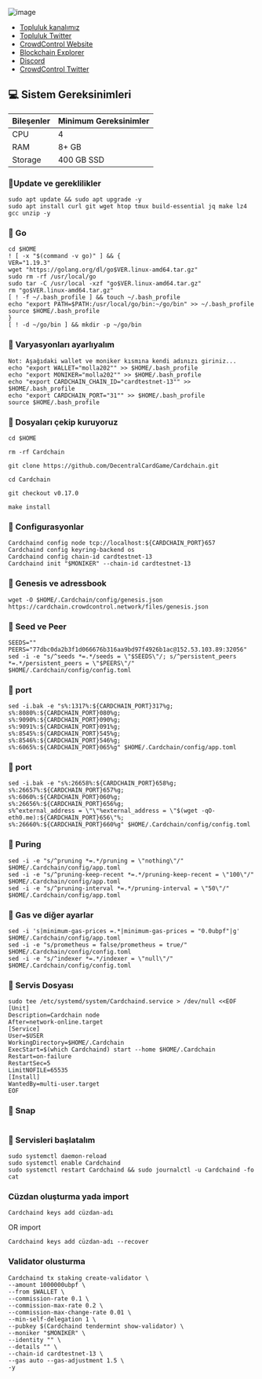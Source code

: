 


![image](https://github.com/molla202/Cardchain-Testnet-6/assets/91562185/42753ec7-d7e2-4ae2-9f91-b58d3e50491c)












 * [Topluluk kanalımız](https://t.me/corenodechat)<br>
 * [Topluluk Twitter](https://twitter.com/corenodeHQ)<br>
 * [CrowdControl Website](https://crowdcontrol.network/)<br>
 * [Blockchain Explorer](https://testnet.itrocket.net/cardchain/staking)<br>
 * [Discord](https://discord.gg/yYhRhK88SP)<br>
 * [CrowdControl Twitter](https://twitter.com/CrowdControlNet)<br>

## 💻 Sistem Gereksinimleri
| Bileşenler | Minimum Gereksinimler | 
| ------------ | ------------ |
| CPU |	4|
| RAM	| 8+ GB |
| Storage	| 400 GB SSD |


### 🚧Update ve gereklilikler
```
sudo apt update && sudo apt upgrade -y
sudo apt install curl git wget htop tmux build-essential jq make lz4 gcc unzip -y
```



### 🚧 Go 
```
cd $HOME
! [ -x "$(command -v go)" ] && {
VER="1.19.3"
wget "https://golang.org/dl/go$VER.linux-amd64.tar.gz"
sudo rm -rf /usr/local/go
sudo tar -C /usr/local -xzf "go$VER.linux-amd64.tar.gz"
rm "go$VER.linux-amd64.tar.gz"
[ ! -f ~/.bash_profile ] && touch ~/.bash_profile
echo "export PATH=$PATH:/usr/local/go/bin:~/go/bin" >> ~/.bash_profile
source $HOME/.bash_profile
}
[ ! -d ~/go/bin ] && mkdir -p ~/go/bin
```
### 🚧 Varyasyonları ayarlıyalım
```
Not: Aşağıdaki wallet ve moniker kısmına kendi adınızı giriniz...
echo "export WALLET="molla202"" >> $HOME/.bash_profile
echo "export MONIKER="molla202"" >> $HOME/.bash_profile
echo "export CARDCHAIN_CHAIN_ID="cardtestnet-13"" >> $HOME/.bash_profile
echo "export CARDCHAIN_PORT="31"" >> $HOME/.bash_profile
source $HOME/.bash_profile
```
### 🚧 Dosyaları çekip kuruyoruz
```
cd $HOME

rm -rf Cardchain

git clone https://github.com/DecentralCardGame/Cardchain.git

cd Cardchain

git checkout v0.17.0

make install
```
### 🚧 Configurasyonlar
```
Cardchaind config node tcp://localhost:${CARDCHAIN_PORT}657
Cardchaind config keyring-backend os
Cardchaind config chain-id cardtestnet-13
Cardchaind init "$MONIKER" --chain-id cardtestnet-13
```
### 🚧 Genesis ve adressbook
```
wget -O $HOME/.Cardchain/config/genesis.json https://cardchain.crowdcontrol.network/files/genesis.json

```
### 🚧 Seed ve Peer
```
SEEDS=""
PEERS="77dbc0da2b3f1d066676b316aa9bd97f4926b1ac@152.53.103.89:32056"
sed -i -e "s/^seeds *=.*/seeds = \"$SEEDS\"/; s/^persistent_peers *=.*/persistent_peers = \"$PEERS\"/" $HOME/.Cardchain/config/config.toml
```
### 🚧 port
```
sed -i.bak -e "s%:1317%:${CARDCHAIN_PORT}317%g;
s%:8080%:${CARDCHAIN_PORT}080%g;
s%:9090%:${CARDCHAIN_PORT}090%g;
s%:9091%:${CARDCHAIN_PORT}091%g;
s%:8545%:${CARDCHAIN_PORT}545%g;
s%:8546%:${CARDCHAIN_PORT}546%g;
s%:6065%:${CARDCHAIN_PORT}065%g" $HOME/.Cardchain/config/app.toml
```
### 🚧 port
```
sed -i.bak -e "s%:26658%:${CARDCHAIN_PORT}658%g;
s%:26657%:${CARDCHAIN_PORT}657%g;
s%:6060%:${CARDCHAIN_PORT}060%g;
s%:26656%:${CARDCHAIN_PORT}656%g;
s%^external_address = \"\"%external_address = \"$(wget -qO- eth0.me):${CARDCHAIN_PORT}656\"%;
s%:26660%:${CARDCHAIN_PORT}660%g" $HOME/.Cardchain/config/config.toml
```
### 🚧 Puring
```
sed -i -e "s/^pruning *=.*/pruning = \"nothing\"/" $HOME/.Cardchain/config/app.toml
sed -i -e "s/^pruning-keep-recent *=.*/pruning-keep-recent = \"100\"/" $HOME/.Cardchain/config/app.toml
sed -i -e "s/^pruning-interval *=.*/pruning-interval = \"50\"/" $HOME/.Cardchain/config/app.toml
```
### 🚧 Gas ve diğer ayarlar
```
sed -i 's|minimum-gas-prices =.*|minimum-gas-prices = "0.0ubpf"|g' $HOME/.Cardchain/config/app.toml
sed -i -e "s/prometheus = false/prometheus = true/" $HOME/.Cardchain/config/config.toml
sed -i -e "s/^indexer *=.*/indexer = \"null\"/" $HOME/.Cardchain/config/config.toml
```
### 🚧 Servis Dosyası
```
sudo tee /etc/systemd/system/Cardchaind.service > /dev/null <<EOF
[Unit]
Description=Cardchain node
After=network-online.target
[Service]
User=$USER
WorkingDirectory=$HOME/.Cardchain
ExecStart=$(which Cardchaind) start --home $HOME/.Cardchain
Restart=on-failure
RestartSec=5
LimitNOFILE=65535
[Install]
WantedBy=multi-user.target
EOF
```
### 🚧 Snap
```

```
### 🚧 Servisleri başlatalım
```
sudo systemctl daemon-reload
sudo systemctl enable Cardchaind
sudo systemctl restart Cardchaind && sudo journalctl -u Cardchaind -fo cat
```

### Cüzdan oluşturma yada import
```
Cardchaind keys add cüzdan-adı
```
OR import
```
Cardchaind keys add cüzdan-adı --recover
```

### Validator olusturma
```
Cardchaind tx staking create-validator \
--amount 1000000ubpf \
--from $WALLET \
--commission-rate 0.1 \
--commission-max-rate 0.2 \
--commission-max-change-rate 0.01 \
--min-self-delegation 1 \
--pubkey $(Cardchaind tendermint show-validator) \
--moniker "$MONIKER" \
--identity "" \
--details "" \
--chain-id cardtestnet-13 \
--gas auto --gas-adjustment 1.5 \
-y
```
